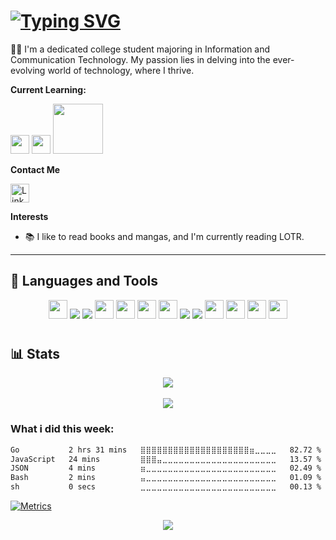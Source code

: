 <h1><a href="https://git.io/typing-svg"><img src="https://readme-typing-svg.demolab.com?font=JetBrains+Mono&size=30&pause=1000&width=435&lines=Hello%2C+There!+%F0%9F%91%8B;This+is+Urvish+Patel+....;Nice+to+meet+you!" alt="Typing SVG" /></a></h1>

👨‍💻 I'm a dedicated college student majoring in Information and Communication Technology. My passion lies in delving into the ever-evolving world of technology, where I thrive.

**Current Learning:**

<img src="https://cdn.jsdelivr.net/gh/devicons/devicon/icons/typescript/typescript-original.svg" width="30px"/> <img src="https://cdn.jsdelivr.net/gh/devicons/devicon@latest/icons/react/react-original-wordmark.svg" width="30px" /> <img src="https://www.django-rest-framework.org/img/logo.png" width="80px" />

**Contact Me**

[<img align="auto" alt="LinkedIn" width="30px" src="https://icongr.am/devicon/linkedin-original.svg?size=128&color=currentColor"/>](https://www.linkedin.com/in/urvish-patel-273b5325a/)

**Interests**

- 📚 I like to read books and mangas, and I'm currently reading LOTR.

---

## 🧰 Languages and Tools

<p align="center">
    <a alt="python">
        <img src="https://cdn.jsdelivr.net/gh/devicons/devicon/icons/python/python-original.svg" width="30px"/></a>
    <a alt="C">
        <img src="https://icongr.am/devicon/c-original.svg?size=30"/></a>
    <a alt="C++">
        <img src="https://icongr.am/devicon/cplusplus-original.svg?size=30"/></a>
    <a alt="JS">
         <img src="https://cdn.jsdelivr.net/gh/devicons/devicon@latest/icons/javascript/javascript-plain.svg" width="30px" /></a>
    <a alt="Fastapit">
        <img src="https://fastapi.tiangolo.com/img/icon-white.svg" width="30px"/></a>
    <a alt="Bash">
        <img src="https://cdn.jsdelivr.net/gh/devicons/devicon/icons/bash/bash-original.svg" width="30px"/></a>
    <a alt="Tux">
        <img src="https://cdn.jsdelivr.net/gh/devicons/devicon/icons/linux/linux-original.svg" width="30px"/></a>
    <a alt="MySql">
        <img src="https://icongr.am/devicon/mysql-original-wordmark.svg?size=30"/></a>
    <a alt="Postgre SQL">
        <img src="https://icongr.am/devicon/postgresql-original-wordmark.svg?size=30"/></a>
    <a alt="git">
        <img src="https://cdn.jsdelivr.net/gh/devicons/devicon/icons/git/git-original.svg" width="30px"/></a>
    <a alt="github">
        <img src="https://cdn.jsdelivr.net/gh/devicons/devicon/icons/github/github-original.svg" width="30px"/></a>
    <a alt="NeoVim">
        <img src="https://avatars.githubusercontent.com/u/6471485?s=200&v=4" width="30px"/></a>
    <a alt="vscode">
        <img src="https://cdn.jsdelivr.net/gh/devicons/devicon/icons/vscode/vscode-original.svg" width="30px"/></a>
</p>

#

## 📊 Stats

<div style="text-align: center;">
  <img src="https://github-readme-stats.vercel.app/api?username=Urvish4503&theme=rose_pine&show_icons=true&rank_icon=github">
  <br><br>
  <img src="https://github-readme-stats.vercel.app/api/top-langs/?username=Urvish4503&theme=rose_pine">
</div>

### What i did this week:

<!--START_SECTION:waka-->

```txt
Go           2 hrs 31 mins   ⣿⣿⣿⣿⣿⣿⣿⣿⣿⣿⣿⣿⣿⣿⣿⣿⣿⣿⣿⣿⣶⣀⣀⣀⣀   82.72 %
JavaScript   24 mins         ⣿⣿⣿⣤⣀⣀⣀⣀⣀⣀⣀⣀⣀⣀⣀⣀⣀⣀⣀⣀⣀⣀⣀⣀⣀   13.57 %
JSON         4 mins          ⣶⣀⣀⣀⣀⣀⣀⣀⣀⣀⣀⣀⣀⣀⣀⣀⣀⣀⣀⣀⣀⣀⣀⣀⣀   02.49 %
Bash         2 mins          ⣤⣀⣀⣀⣀⣀⣀⣀⣀⣀⣀⣀⣀⣀⣀⣀⣀⣀⣀⣀⣀⣀⣀⣀⣀   01.09 %
sh           0 secs          ⣀⣀⣀⣀⣀⣀⣀⣀⣀⣀⣀⣀⣀⣀⣀⣀⣀⣀⣀⣀⣀⣀⣀⣀⣀   00.13 %
```

<!--END_SECTION:waka-->

[![Metrics](gigithub-metrics.svg)](#)

<p align="center"><img src="https://raw.githubusercontent.com/catppuccin/catppuccin/main/assets/footers/gray0_ctp_on_line.svg?sanitize=true" /></p>
